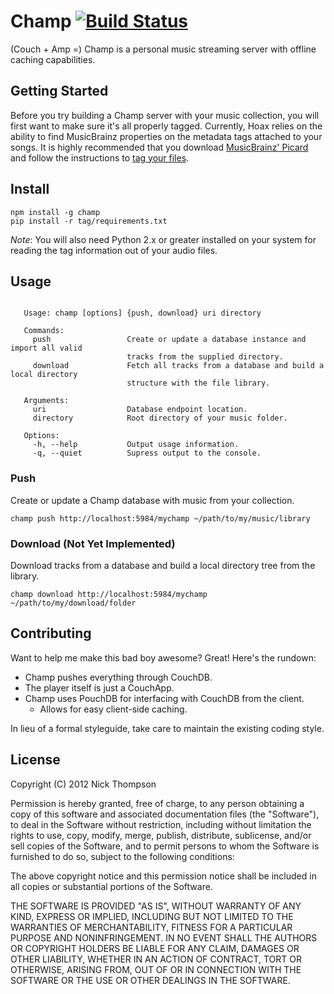# Champ [![Build Status](https://secure.travis-ci.org/nick-thompson/champ.png?branch=master)](http://travis-ci.org/nick-thompson/champ)
(Couch + Amp =) Champ is a personal music streaming server with offline caching capabilities.

## Getting Started
Before you try building a Champ server with your music collection, you
will first want to make sure it's all properly tagged. Currently, Hoax
relies on the ability to find MusicBrainz properties on the metadata tags
attached to your songs. It is highly recommended that you download
[MusicBrainz' Picard](http://beta.musicbrainz.org/doc/MusicBrainz_Picard) and
follow the instructions to
[tag your files](http://beta.musicbrainz.org/doc/How_to_Tag_Files_With_Picard).

## Install
```
npm install -g champ
pip install -r tag/requirements.txt
```
*Note*: You will also need Python 2.x or greater installed on your system for
reading the tag information out of your audio files.

## Usage
```

   Usage: champ [options] {push, download} uri directory

   Commands:
     push                 Create or update a database instance and import all valid
                          tracks from the supplied directory.
     download             Fetch all tracks from a database and build a local directory
                          structure with the file library.

   Arguments:
     uri                  Database endpoint location.
     directory            Root directory of your music folder.

   Options:
     -h, --help           Output usage information.
     -q, --quiet          Supress output to the console.

```

### Push
Create or update a Champ database with music from your collection.
```
champ push http://localhost:5984/mychamp ~/path/to/my/music/library
```

### Download (Not Yet Implemented)
Download tracks from a database and build a local directory tree from the library.
```
champ download http://localhost:5984/mychamp ~/path/to/my/download/folder
```

## Contributing
Want to help me make this bad boy awesome? Great! Here's the rundown:

* Champ pushes everything through CouchDB.
* The player itself is just a CouchApp.
* Champ uses PouchDB for interfacing with CouchDB from the client.
    * Allows for easy client-side caching.

In lieu of a formal styleguide, take care to maintain the existing coding style.

## License
Copyright (C) 2012 Nick Thompson

Permission is hereby granted, free of charge, to any person obtaining a copy of 
this software and associated documentation files (the "Software"), to deal in 
the Software without restriction, including without limitation the rights to 
use, copy, modify, merge, publish, distribute, sublicense, and/or sell copies 
of the Software, and to permit persons to whom the Software is furnished to do 
so, subject to the following conditions:

The above copyright notice and this permission notice shall be included in all 
copies or substantial portions of the Software.

THE SOFTWARE IS PROVIDED "AS IS", WITHOUT WARRANTY OF ANY KIND, EXPRESS OR 
IMPLIED, INCLUDING BUT NOT LIMITED TO THE WARRANTIES OF MERCHANTABILITY, 
FITNESS FOR A PARTICULAR PURPOSE AND NONINFRINGEMENT. IN NO EVENT SHALL THE 
AUTHORS OR COPYRIGHT HOLDERS BE LIABLE FOR ANY CLAIM, DAMAGES OR OTHER 
LIABILITY, WHETHER IN AN ACTION OF CONTRACT, TORT OR OTHERWISE, ARISING FROM, 
OUT OF OR IN CONNECTION WITH THE SOFTWARE OR THE USE OR OTHER DEALINGS IN THE 
SOFTWARE.

